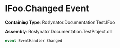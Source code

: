 # IFoo\.Changed Event

**Containing Type**: [Roslynator.Documentation.Test](../../README.md)\.[IFoo](../README.md)

**Assembly**: Roslynator\.Documentation\.TestProject\.dll

```csharp
event EventHandler Changed
```

